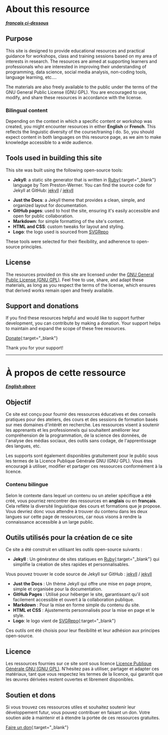 # About this resource
[***français ci-dessous***](#à-propos-de-cette-ressource)

## Purpose

This site is designed to provide educational resources and practical guidance for workshops, class and training sessions based on my area of interests in research. The resources are aimed at supporting learners and professionals who are interested in improving their understanding of programming, data science, social media analysis, non-coding tools, language learning, etc....

The materials are also freely available to the public under the terms of the GNU General Public License (GNU GPL). You are encouraged to use, modify, and share these resources in accordance with the license.

### Bilingual content

Depending on the context in which a specific content or workshop was created, you might encounter resources in either **English** or **French**. This reflects the linguistic diversity of the course/traning I do. So, you should expect content in both languages on this resource page, as we aim to make knowledge accessible to a wide audience.

## Tools used in building this site

This site was built using the following open-source tools:

- **Jekyll**: a static site generator that is written in [Ruby](https://jekyllrb.com/docs/ruby-101/#:~:text=Jekyll%20is%20written%20in%20Ruby,learn%20some%20of%20the%20terminology){:target="_blank"} language by Tom Preston-Werner. 
You can find the source code for Jekyll at GitHub:
[jekyll][jekyll-organization] /
[jekyll](https://github.com/jekyll/jekyll)


[jekyll-organization]: https://github.com/jekyll

- **Just the Docs**: a Jekyll theme that provides a clean, simple, and organized layout for documentation.
- **GitHub pages**: used to host the site, ensuring it's easily accessible and open for public collaboration.
- **Markdown**: for simple formatting of the site's content.
- **HTML and CSS**: custom tweaks for layout and styling.
- **Logo**: the logo used is sourced from [SVGRepo](https://www.svgrepo.com/svg/397375/man-teacher-medium-skin-tone)
  
These tools were selected for their flexibility, and adherence to open-source principles.

## License

The resources provided on this site are licensed under the [GNU General Public License (GNU GPL)](https://www.gnu.org/licenses/gpl-3.0.en.html). Feel free to use, share, and adapt these materials, as long as you respect the terms of the license, which ensures that derived works remain open and freely available.

## Support and donations

If you find these resources helpful and would like to support further development, you can contribute by making a donation. Your support helps to maintain and expand the scope of these free resources.

[Donate](https://mkante.ml/en_US/donations/donation-form/){:target="_blank"}

Thank you for your support!

---

# À propos de cette ressource
[***English above***](#about-this-resource)

## Objectif

Ce site est conçu pour fournir des ressources éducatives et des conseils pratiques pour des ateliers, des cours et des sessions de formation basés sur mes domaines d'intérêt en recherche. Les ressources visent à soutenir les apprenants et les professionnels qui souhaitent améliorer leur compréhension de la programmation, de la science des données, de l'analyse des médias sociaux, des outils sans codage, de l'apprentissage des langues, etc.

Les supports sont également disponibles gratuitement pour le public sous les termes de la Licence Publique Générale GNU (GNU GPL). Vous êtes encouragé à utiliser, modifier et partager ces ressources conformément à la licence.

### Contenu bilingue

Selon le contexte dans lequel un contenu ou un atelier spécifique a été créé, vous pourriez rencontrer des ressources en **anglais** ou en **français**. Cela reflète la diversité linguistique des cours et formations que je propose. Vous devriez donc vous attendre à trouver du contenu dans les deux langues sur cette page de ressources, car nous visons à rendre la connaissance accessible à un large public.

## Outils utilisés pour la création de ce site

Ce site a été construit en utilisant les outils open-source suivants :

- **Jekyll** : Un générateur de sites statiques en [Ruby](https://jekyllrb.com/docs/ruby-101/#:~:text=Jekyll%20is%20written%20in%20Ruby,learn%20some%20of%20the%20terminology){:target="_blank"} qui simplifie la création de sites rapides et personnalisables.

Vous pouvez trouver le code source de Jekyll sur GitHub :
[jekyll][jekyll-organization] /
[jekyll](https://github.com/jekyll/jekyll)

[jekyll-organization]: https://github.com/jekyll

- **Just the Docs** : Un thème Jekyll qui offre une mise en page propre, simple et organisée pour la documentation.
- **GitHub Pages** : Utilisé pour héberger le site, garantissant qu'il soit facilement accessible et ouvert à la collaboration publique.
- **Markdown** : Pour la mise en forme simple du contenu du site.
- **HTML et CSS** : Ajustements personnalisés pour la mise en page et le style.
- **Logo**: le logo vient de [SVGRepo](https://www.svgrepo.com/svg/397375/man-teacher-medium-skin-tone){:target="_blank"}

Ces outils ont été choisis pour leur flexibilité et leur adhésion aux principes open-source.

## Licence

Les ressources fournies sur ce site sont sous licence [Licence Publique Générale GNU (GNU GPL)](https://www.gnu.org/licenses/gpl-3.0.fr.html). N'hésitez pas à utiliser, partager et adapter ces matériaux, tant que vous respectez les termes de la licence, qui garantit que les œuvres dérivées restent ouvertes et librement disponibles.

## Soutien et dons

Si vous trouvez ces ressources utiles et souhaitez soutenir leur développement futur, vous pouvez contribuer en faisant un don. Votre soutien aide à maintenir et à étendre la portée de ces ressources gratuites.

[Faire un don](https://mkante.ml/fr_FR/donations/donation-form/){:target="_blank"}

